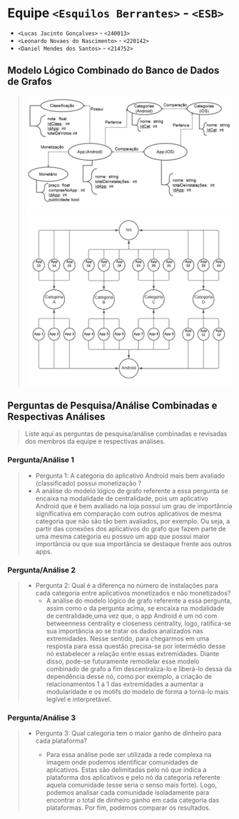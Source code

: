 # Equipe `<Esquilos Berrantes>` - `<ESB>`
* `<Lucas Jacinto Gonçalves>` - `<240013>`
* `<Leonardo Novaes do Nascimento>` - `<220142>`
* `<Daniel Mendes dos Santos>` - `<214752>`

## Modelo Lógico Combinado do Banco de Dados de Grafos
> ![Modelo Lógico de Grafo](images/grafo.png)
> ![Modelo Lógico de Grafo](images/rede_complexa.png)

## Perguntas de Pesquisa/Análise Combinadas e Respectivas Análises

> Liste aqui as perguntas de pesquisa/análise combinadas e revisadas dos membros da equipe e respectivas análises.
>
### Pergunta/Análise 1
> * Pergunta 1:
>   A categoria do aplicativo Android mais bem avaliado (classificado) possui monetização ?
>  * A análise do modelo lógico de grafo referente a essa pergunta se encaixa na modalidade de centralidade, pois um aplicativo Android que é bem avaliado na loja possui um grau de importância significativa em comparação com outros aplicativos de mesma categoria que não são tão bem avaliados, por exemplo. Ou seja, a partir das conexões dos aplicativos do grafo que fazem parte de uma mesma categoria eu possuo um app que possui maior importância ou que sua importância se destaque frente aos outros apps. 

### Pergunta/Análise 2
> * Pergunta 2:
>   Qual é a diferença no número de instalações para cada categoria entre aplicativos monetizados e não monetizados?
>   * A análise do modelo lógico de grafo referente a essa pergunta, assim como o da pergunta acima, se encaixa na modalidade de centralidade,uma vez que, o app Android é um nó com  betweenness centrality e closeness centrality, logo, ratifica-se sua importância ao se tratar os dados analizados nas extremidades. Nesse sentido, para chegarmos em uma resposta para essa questão precisa-se por intermédio desse nó estabelecer a relação entre essas extremidades. 
  Diante disso, pode-se futuramente remodelar esse modelo combinado de grafo a fim descentraliza-lo e liberá-lo dessa da dependência desse nó, como por exemplo, a criação de relacionamentos 1 a 1 das extremidades a aumentar a modularidade e os motifs do modelo de forma a torná-lo mais legível e interpretável.

 
### Pergunta/Análise 3
> * Pergunta 3: 
>   Qual categoria tem o maior ganho de dinheiro para cada plataforma?
>   
>   * Para essa análise pode ser utilizada a rede complexa na imagem onde podemos identificar comunidades de aplicativos. Estas são delimitadas pelo nó que indica a plataforma
>   dos aplicativos e pelo nó da categoria referente aquela comunidade (esse seria o senso mais forte). Logo, podemos analisar cada comunidade isoladamente para encontrar o
>   total de dinheiro ganho em cada categoria das plataformas. Por fim, podemos comparar os resultados.
